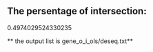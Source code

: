 ## The persentage of intersection:
0.4974029524330235

** the output list is gene_o_i_ols/deseq.txt**